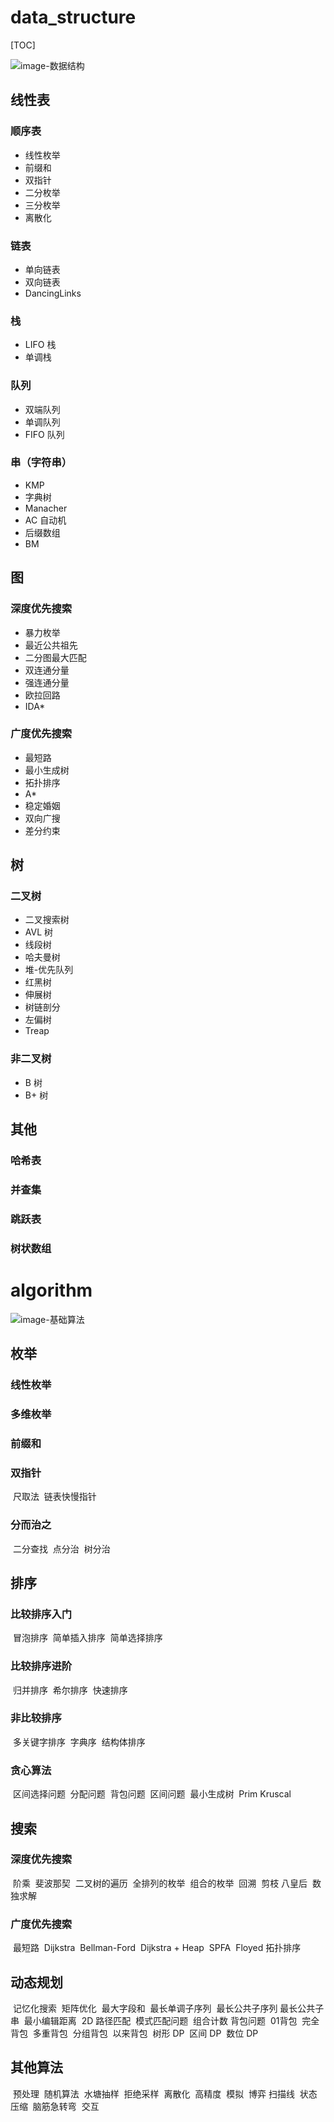 # data_structure

[TOC]


![image-数据结构](imgs/数据结构.png)
## 线性表

### 顺序表

- 线性枚举
- 前缀和
- 双指针
- 二分枚举
- 三分枚举
- 离散化

### 链表

- 单向链表
- 双向链表
- DancingLinks

### 栈

- LIFO 栈
- 单调栈

### 队列

- 双端队列
- 单调队列
- FIFO 队列

### 串（字符串）

- KMP
- 字典树
- Manacher
- AC 自动机
- 后缀数组
- BM

## 图

### 深度优先搜索

- 暴力枚举
- 最近公共祖先
- 二分图最大匹配
- 双连通分量
- 强连通分量
- 欧拉回路
- IDA*

### 广度优先搜索

- 最短路
- 最小生成树
- 拓扑排序
- A*
- 稳定婚姻
- 双向广搜
- 差分约束

## 树

### 二叉树

- 二叉搜索树
- AVL 树
- 线段树
- 哈夫曼树
- 堆-优先队列
- 红黑树
- 伸展树
- 树链剖分
- 左偏树
- Treap

### 非二叉树

- B 树
- B+ 树

## 其他

### 哈希表

### 并查集

### 跳跃表

### 树状数组

# algorithm

![image-基础算法](./imgs/基础算法.png)

## 枚举

### 	线性枚举

### 	多维枚举

### 	前缀和

### 	双指针

​		尺取法
​		链表快慢指针

### 	分而治之

​		二分查找
​		点分治
​		树分治

## 排序

### 	比较排序入门

​		冒泡排序
​		简单插入排序
​		简单选择排序

### 	比较排序进阶

​		归并排序
​		希尔排序
​		快速排序

### 	非比较排序

​		多关键字排序
​		字典序
​		结构体排序

### 贪心算法

​	区间选择问题
​	分配问题
​	背包问题
​	区间问题
​	最小生成树
​		Prim
​		Kruscal

## 搜索

### 	深度优先搜索

​		阶乘
​		斐波那契
​		二叉树的遍历
​		全排列的枚举
​		组合的枚举
​		回溯
​		剪枝
​		八皇后
​		数独求解

### 	广度优先搜索

​		最短路
​			Dijkstra
​			Bellman-Ford
​			Dijkstra + Heap
​			SPFA
​			Floyed
​		拓扑排序

## 动态规划

​	记忆化搜索
​	矩阵优化
​	最大字段和
​	最长单调子序列
​	最长公共子序列
​	最长公共子串
​	最小编辑距离
​	2D 路径匹配
​	模式匹配问题
​	组合计数
​	背包问题
​		01背包
​		完全背包
​		多重背包
​		分组背包
​		以来背包
​	树形 DP
​	区间 DP
​	数位 DP

## 其他算法

​	预处理
​	随机算法
​	水塘抽样
​	拒绝采样
​	离散化
​	高精度
​	模拟
​	博弈
​	扫描线
​	状态压缩
​	脑筋急转弯
​	交互


